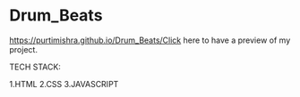 # Drum_Beats


https://purtimishra.github.io/Drum_Beats/Click here to have a preview of my project.



TECH STACK:

1.HTML
2.CSS
3.JAVASCRIPT
